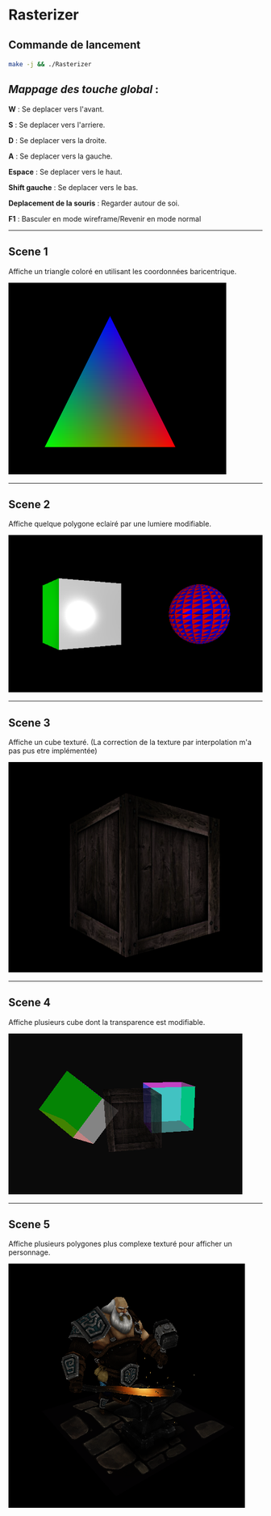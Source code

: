# **Rasterizer**

## Commande de lancement

```sh
make -j && ./Rasterizer 
```

## *Mappage des touche global* :

**W** : Se deplacer vers l'avant.

**S** : Se deplacer vers l'arriere.

**D** : Se deplacer vers la droite.

**A** : Se deplacer vers la gauche.

**Espace** : Se deplacer vers le haut.

**Shift gauche** : Se deplacer vers le bas.

**Deplacement de la souris** : Regarder autour de soi.

**F1** : Basculer en mode wireframe/Revenir en mode normal

-----

## **Scene 1**

Affiche un triangle coloré en utilisant les coordonnées baricentrique.

![png](./screenshots/Scene1.png)

-----

## **Scene 2**

Affiche quelque polygone eclairé par une lumiere modifiable.

![png](./screenshots/Scene2.png)

-----

## **Scene 3**

Affiche un cube texturé.
(La correction de la texture par interpolation m'a pas pus etre implémentée)

![png](./screenshots/Scene3.png)

-----

## **Scene 4**

Affiche plusieurs cube dont la transparence est modifiable.

![png](./screenshots/Scene4.png)

-----

## **Scene 5**

Affiche plusieurs polygones plus complexe texturé pour afficher un personnage.

![png](./screenshots/Scene5.png)
